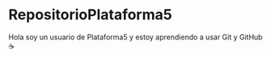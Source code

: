 # RepositorioPlataforma5
Hola soy un usuario de Plataforma5 y estoy aprendiendo a usar Git y GitHub ☕
